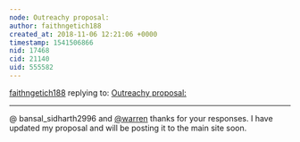 ```yaml
---
node: Outreachy proposal: 
author: faithngetich188
created_at: 2018-11-06 12:21:06 +0000
timestamp: 1541506866
nid: 17468
cid: 21140
uid: 555582
---
```




[faithngetich188](../profile/faithngetich188) replying to: [Outreachy proposal: ](../notes/faithngetich188/11-02-2018/outreachy-proposal)

----
@ bansal_sidharth2996 and [@warren](/profile/warren) thanks for your responses. I have updated my proposal and will be posting it to the main site soon.